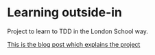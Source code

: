 # Learning outside-in
Project to learn to TDD in the London School way.

[This is the blog post which explains the project](https://codurance.com/2018/06/17/frontend-outside-in/)
